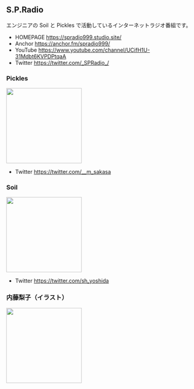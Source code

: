 ## S.P.Radio

エンジニアの Soil と Pickles で活動しているインターネットラジオ番組です。

- HOMEPAGE https://spradio999.studio.site/
- Anchor https://anchor.fm/spradio999/
- YouTube https://www.youtube.com/channel/UCifH1U-31Mdbt6KVPDPtqaA
- Twitter https://twitter.com/_SPRadio_/

### Pickles
<image src="https://user-images.githubusercontent.com/5893877/124347405-95304e80-dc1f-11eb-89e2-294f8ea16d1b.png" width="200px">

- Twitter https://twitter.com/__m_sakasa

### Soil
<image src="https://user-images.githubusercontent.com/5893877/124347349-379c0200-dc1f-11eb-8e49-f40301249a62.jpg" width="200px">

- Twitter https://twitter.com/sh_yoshida

### 内藤梨子（イラスト）
<image src="https://user-images.githubusercontent.com/5893877/124347442-d6286300-dc1f-11eb-9046-faa0257f048d.jpg" width="200px">

